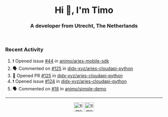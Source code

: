 <h1 align="center">Hi 👋, I'm Timo</h1>
<h3 align="center">A developer from Utrecht, The Netherlands</h3>
<br/>
<!-- https://github.com/rahuldkjain/github-profile-readme-generator --!>

<!--  <p align="left"><img src="https://github-readme-stats.vercel.app/api?username=timoglastra&show_icons=true&count_private=true&" alt="timoglastra" /></p> --!>

<!--
Github language stats
<p align="left"><img src="https://github-readme-stats.vercel.app/api/top-langs/?username=timoglastra&layout=compact" alt="timoglastra" /><p>
-->

<!-- Codestats language stats -->
<!-- <p align="left"><img src="https://codestats-readme.vercel.app/api/top-langs/?username=timoglastra&layout=compact&language_count=12" alt="timoglastra" /><p>    --!>
  
<h3>Recent Activity</h3>

<!--START_SECTION:activity-->
1. ❗️ Opened issue [#44](https://github.com/animo/aries-mobile-sdk/issues/44) in [animo/aries-mobile-sdk](https://github.com/animo/aries-mobile-sdk)
2. 🗣 Commented on [#125](https://github.com/didx-xyz/aries-cloudapi-python/issues/125) in [didx-xyz/aries-cloudapi-python](https://github.com/didx-xyz/aries-cloudapi-python)
3. 💪 Opened PR [#125](https://github.com/didx-xyz/aries-cloudapi-python/pull/125) in [didx-xyz/aries-cloudapi-python](https://github.com/didx-xyz/aries-cloudapi-python)
4. ❗️ Opened issue [#124](https://github.com/didx-xyz/aries-cloudapi-python/issues/124) in [didx-xyz/aries-cloudapi-python](https://github.com/didx-xyz/aries-cloudapi-python)
5. 🗣 Commented on [#18](https://github.com/animo/simple-demo/issues/18) in [animo/simple-demo](https://github.com/animo/simple-demo)
<!--END_SECTION:activity-->

---

<p align="center">
<a href="https://twitter.com/timoglastra" target="blank"><img align="center" src="https://cdn.jsdelivr.net/npm/simple-icons@3.0.1/icons/twitter.svg" alt="timoglastra" height="30" width="30" /></a>
<a href="https://linkedin.com/in/timoglastra" target="blank"><img align="center" src="https://cdn.jsdelivr.net/npm/simple-icons@3.0.1/icons/linkedin.svg" alt="timoglastra" height="30" width="30" /></a>
</p>



